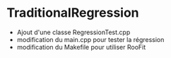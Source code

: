 TraditionalRegression
=====================
- Ajout d'une classe RegressionTest.cpp
- modification du main.cpp pour tester la régression
- modification du Makefile pour utiliser RooFit
